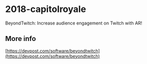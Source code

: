 # 2018-capitolroyale
BeyondTwitch: Increase audience engagement on Twitch with AR!

## More info
[https://devpost.com/software/beyondtwitch](https://devpost.com/software/beyondtwitch)
